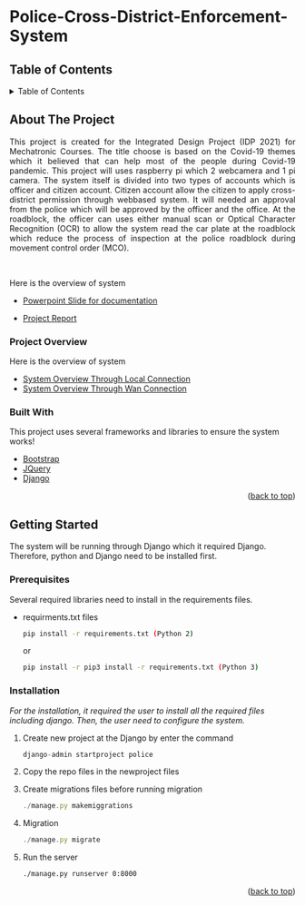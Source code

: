 <div id="top"></div>

# Police-Cross-District-Enforcement-System

<!-- TABLE OF CONTENTS -->
## Table of Contents
<details>
  <summary>Table of Contents</summary>
  <ol>
    <li>
      <a href="#about-the-project">About The Project</a>
      <ul>
        <li><a href="#built-with">Built With</a></li>
        <li><a href="#project-overview">Project Overview</a></li>
      </ul>
    </li>
    <li>
      <a href="#getting-started">Getting Started</a>
      <ul>
        <li><a href="#prerequisites">Prerequisites</a></li>
        <li><a href="#installation">Installation</a></li>
      </ul>
  </ol>
</details>

<!-- ABOUT THE PROJECT -->
## About The Project

<p align="justify">This project is created for the Integrated Design Project (IDP 2021) for Mechatronic Courses. The title choose is based on the Covid-19 themes which it believed that can help most of the people during Covid-19 pandemic. This project will uses raspberry pi which 2 webcamera and 1 pi camera. The system itself is divided into two types of accounts which is officer and citizen account. Citizen account allow the citizen to apply cross-district permission through webbased system. It will needed an approval from the police which will be approved by the officer and the office. At the roadblock, the officer can uses either manual scan or Optical Character Recognition (OCR) to allow the system read the car plate at the roadblock which reduce the process of inspection at the police roadblock during movement control order (MCO).</p>
<br>
<p> Here is the overview of system </p>

* [Powerpoint Slide for documentation](https://docs.google.com/presentation/d/1UusXiWREnN5PF586t5xOOmZEKlE2SaZR/edit?usp=sharing&ouid=114177247346984645294&rtpof=true&sd=true)

* [Project Report](https://drive.google.com/file/d/1Oo1DMzBS1F4Jp_5mwkb9IP3BTFafqPA-/view?usp=sharing)

### Project Overview
Here is the overview of system

* [System Overview Through Local Connection](https://youtu.be/d7yqyGYtnys)
* [System Overview Through Wan Connection](https://youtu.be/FfGAIQM3qRM)




### Built With

This project uses several frameworks and libraries to ensure the system works!

* [Bootstrap](https://getbootstrap.com)
* [JQuery](https://jquery.com)
* [Django](https://djangoprojects.com)


<p align="right">(<a href="#top">back to top</a>)</p>

<!-- GETTING STARTED -->
## Getting Started

The system will be running through Django which it required Django. Therefore, python and Django need to be installed first. 


### Prerequisites

Several required libraries need to install in the requirements files.
* requirments.txt files
  ```sh
  pip install -r requirements.txt (Python 2)
  ```
  or 
  ```sh
  pip install -r pip3 install -r requirements.txt (Python 3)
  ```

### Installation

_For the installation, it required the user to install all the required files including django. Then, the user need to configure the system._

1. Create new project at the Django by enter the command 
   ```js
   django-admin startproject police
   ```    
2. Copy the repo files in the newproject files

3. Create migrations files before running migration
   ```js
   ./manage.py makemiggrations
   ```
4. Migration
   ```js
   ./manage.py migrate
   ```
   
4. Run the server
   ```sh
   ./manage.py runserver 0:8000
   ```
<p align="right">(<a href="#top">back to top</a>)</p>
